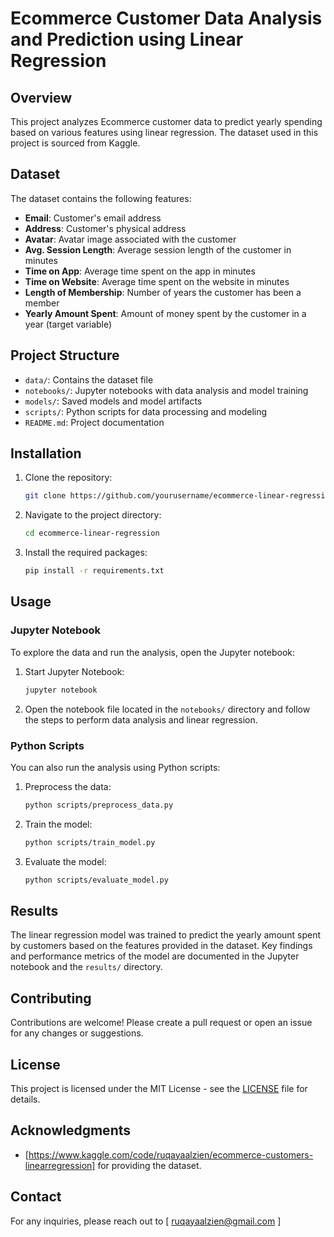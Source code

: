 # Ecommerce Customer Data Analysis and Prediction using Linear Regression

## Overview

This project analyzes Ecommerce customer data to predict yearly spending based on various features using linear regression. The dataset used in this project is sourced from Kaggle.

## Dataset

The dataset contains the following features:
- **Email**: Customer's email address
- **Address**: Customer's physical address
- **Avatar**: Avatar image associated with the customer
- **Avg. Session Length**: Average session length of the customer in minutes
- **Time on App**: Average time spent on the app in minutes
- **Time on Website**: Average time spent on the website in minutes
- **Length of Membership**: Number of years the customer has been a member
- **Yearly Amount Spent**: Amount of money spent by the customer in a year (target variable)

## Project Structure

- `data/`: Contains the dataset file
- `notebooks/`: Jupyter notebooks with data analysis and model training
- `models/`: Saved models and model artifacts
- `scripts/`: Python scripts for data processing and modeling
- `README.md`: Project documentation

## Installation

1. Clone the repository:
    ```bash
    git clone https://github.com/yourusername/ecommerce-linear-regression.git
    ```
2. Navigate to the project directory:
    ```bash
    cd ecommerce-linear-regression
    ```
3. Install the required packages:
    ```bash
    pip install -r requirements.txt
    ```

## Usage

### Jupyter Notebook

To explore the data and run the analysis, open the Jupyter notebook:

1. Start Jupyter Notebook:
    ```bash
    jupyter notebook
    ```
2. Open the notebook file located in the `notebooks/` directory and follow the steps to perform data analysis and linear regression.

### Python Scripts

You can also run the analysis using Python scripts:

1. Preprocess the data:
    ```bash
    python scripts/preprocess_data.py
    ```
2. Train the model:
    ```bash
    python scripts/train_model.py
    ```
3. Evaluate the model:
    ```bash
    python scripts/evaluate_model.py
    ```

## Results

The linear regression model was trained to predict the yearly amount spent by customers based on the features provided in the dataset. Key findings and performance metrics of the model are documented in the Jupyter notebook and the `results/` directory.

## Contributing

Contributions are welcome! Please create a pull request or open an issue for any changes or suggestions.

## License

This project is licensed under the MIT License - see the [LICENSE](LICENSE) file for details.

## Acknowledgments

- [https://www.kaggle.com/code/ruqayaalzien/ecommerce-customers-linearregression] for providing the dataset.

## Contact

For any inquiries, please reach out to [ ruqayaalzien@gmail.com ]

